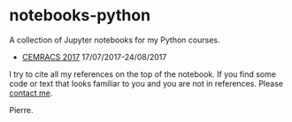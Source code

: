 # notebooks-python
A collection of Jupyter notebooks for my Python courses.
- [CEMRACS 2017](http://smai.emath.fr/cemracs/cemracs17/) 17/07/2017-24/08/2017

I try to cite all my references on the top of the notebook. If you
find some code or text that looks familiar to you and you are not in references.
Please [contact me](http://annuaire.math.cnrs.fr/english/?recherche=navaro&labo=).

Pierre. 
